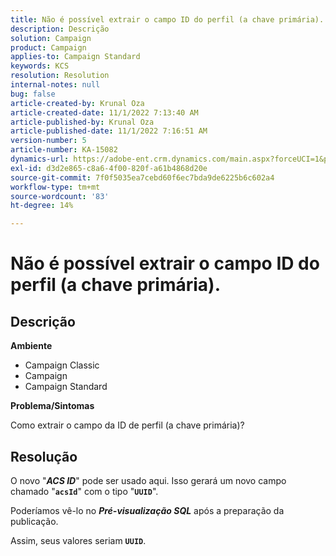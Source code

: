```yaml
---
title: Não é possível extrair o campo ID do perfil (a chave primária).
description: Descrição
solution: Campaign
product: Campaign
applies-to: Campaign Standard
keywords: KCS
resolution: Resolution
internal-notes: null
bug: false
article-created-by: Krunal Oza
article-created-date: 11/1/2022 7:13:40 AM
article-published-by: Krunal Oza
article-published-date: 11/1/2022 7:16:51 AM
version-number: 5
article-number: KA-15082
dynamics-url: https://adobe-ent.crm.dynamics.com/main.aspx?forceUCI=1&pagetype=entityrecord&etn=knowledgearticle&id=a57b73b5-b459-ed11-9561-6045bd0067ea
exl-id: d3d2e865-c8a6-4f00-820f-a61b4868d20e
source-git-commit: 7f0f5035ea7cebd60f6ec7bda9de6225b6c602a4
workflow-type: tm+mt
source-wordcount: '83'
ht-degree: 14%

---
```


# Não é possível extrair o campo ID do perfil (a chave primária).

## Descrição

<b>Ambiente</b>


- Campaign Classic
- Campaign
- Campaign Standard



<b>Problema/Sintomas</b>


Como extrair o campo da ID de perfil (a chave primária)?


## Resolução


O novo &quot;<b>*ACS ID</b>*&quot; pode ser usado aqui. Isso gerará um novo campo chamado &quot;<b>`acsId`</b>&quot; com o tipo &quot;<b>`UUID`</b>&quot;.

Poderíamos vê-lo no <b>*Pré-visualização SQL</b>* após a preparação da publicação.

Assim, seus valores seriam <b>`UUID`</b>.
